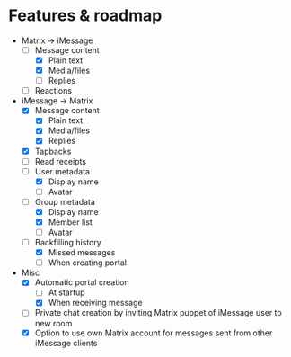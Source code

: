 # Features & roadmap
* Matrix → iMessage
  * [ ] Message content
    * [x] Plain text
    * [x] Media/files
    * [ ] Replies
  * [ ] Reactions
* iMessage → Matrix
  * [x] Message content
    * [x] Plain text
    * [x] Media/files
    * [x] Replies
  * [x] Tapbacks
  * [ ] Read receipts
  * [ ] User metadata
    * [x] Display name
    * [ ] Avatar
  * [ ] Group metadata
    * [x] Display name
    * [x] Member list
    * [ ] Avatar
  * [ ] Backfilling history
    * [x] Missed messages
    * [ ] When creating portal
* Misc
  * [x] Automatic portal creation
    * [ ] At startup
    * [x] When receiving message
  * [ ] Private chat creation by inviting Matrix puppet of iMessage user to new room
  * [x] Option to use own Matrix account for messages sent from other iMessage clients
